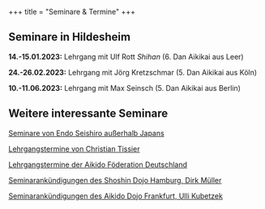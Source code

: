 +++
title = "Seminare & Termine"
+++

## Seminare in Hildesheim

**14.-15.01.2023:** Lehrgang mit Ulf Rott *Shihan* (6. Dan Aikikai aus Leer)

**24.-26.02.2023:** Lehrgang mit Jörg Kretzschmar (5. Dan Aikikai aus Köln)

**10.-11.06.2023:** Lehrgang mit Max Seinsch (5. Dan Aikikai aus Berlin)

## Weitere interessante Seminare


[Seminare von Endo Seishiro außerhalb Japans](http://homepage3.nifty.com/aikido_sakudojo/overseaseminar13-e.html)

[Lehrgangstermine von Christian Tissier](http://www.christiantissier.com/tissier_stages.html)

[Lehrgangstermine der Aikido Föderation Deutschland](https://www.aikido-foederation.de/events/)

[Seminarankündigungen des Shoshin Dojo Hamburg, Dirk Müller](https://www.shoshin-hamburg.de/events.php?lang=en)

[Seminarankündigungen des Aikido Dojo Frankfurt, Ulli Kubetzek](https://www.aikido-frankfurt.de/de/termine)